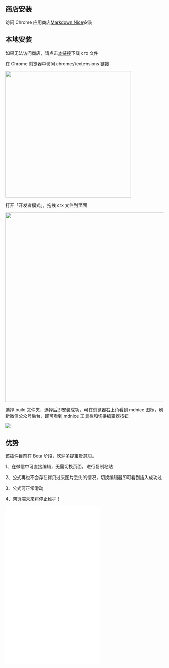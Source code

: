 ## 商店安装

访问 Chrome 应用商店[Markdown Nice](https://chrome.google.com/webstore/detail/markdown-nice/blndbjkicjhcbpldeamfbdoeekcbampi)安装

## 本地安装

如果无法访问商店，请点击[本链接](https://my-wechat.mdnice.com/mdnice_v1_0_5.crx)下载 crx 文件

在 Chrome 浏览器中访问 chrome://extensions 链接

<img width="400" src="https://imgkr.cn-bj.ufileos.com/276e7632-3d72-49b9-ba01-08527e3a11db.png" />

打开「开发者模式」，拖拽 crx 文件到里面

<img width="600" src="https://imgkr.cn-bj.ufileos.com/c9a10c5c-5136-44a5-9032-e89da3de9a3a.png" />

选择 build 文件夹，选择后即安装成功，可在浏览器右上角看到 mdnice 图标，刷新微信公众号后台，即可看到 mdnice 工具栏和切换编辑器按钮

![](https://imgkr.cn-bj.ufileos.com/d132f235-c440-4738-9c2c-98b699c8af95.png)

## 优势

该插件目前在 Beta 阶段，欢迎多提宝贵意见。

1、在微信中可直接编辑，无需切换页面，进行复制粘贴

2、公式再也不会存在拷贝过来图片丢失的情况，切换编辑器即可看到插入成功过

3、公式可正常滑动

4、网页端未来将停止维护！

<iframe src="//player.bilibili.com/player.html?aid=94637037&cid=161554280&page=1&high_quality=1" scrolling="no" border="0" frameborder="no" framespacing="0" allowfullscreen="true" height="500"> </iframe>
